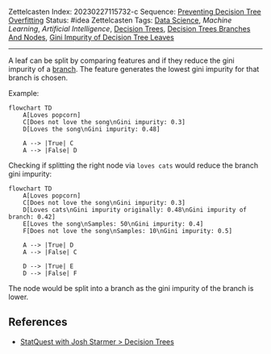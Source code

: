 Zettelcasten Index: 20230227115732-c
Sequence: [Preventing Decision Tree Overfitting](Preventing%20Decision%20Tree%20Overfitting.md)
Status: #idea
Zettelcasten Tags: [Data Science](../map-of-content/Data%20Science.md), *Machine Learning*, *Artificial Intelligence*, [Decision Trees](Decision%20Trees.md), [Decision Trees Branches And Nodes](Decision%20Trees%20Branches%20And%20Nodes.md), [Gini Impurity of Decision Tree Leaves](Gini%20Impurity%20of%20Decision%20Tree%20Leaves.md)

---

A leaf can be split by comparing features and if they reduce the gini impurity of a [branch](Decision%20Trees%20Branches%20And%20Nodes.md). The feature generates the lowest gini impurity for that branch is chosen.

Example:

````mermaid
flowchart TD
    A[Loves popcorn]
    C[Does not love the song\nGini impurity: 0.3]
    D[Loves the song\nGini impurity: 0.48]

    A --> |True| C
    A --> |False| D
````

Checking if splitting the right node via `loves cats` would reduce the branch gini impurity:

````mermaid
flowchart TD
    A[Loves popcorn]
    C[Does not love the song\nGini impurity: 0.3]
    D[Loves cats\nGini impurity originally: 0.48\nGini impurity of branch: 0.42]
    E[Loves the song\nSamples: 50\nGini impurity: 0.4]
    F[Does not love the song\nSamples: 10\nGini impurity: 0.5]

    A --> |True| D
    A --> |False| C

    D --> |True| E
    D --> |False| F
````

The node would be split into a branch as the gini impurity of the branch is lower.

## References

* [StatQuest with Josh Starmer > Decision Trees](../references/StatQuest%20with%20Josh%20Starmer.md#decision-trees)
